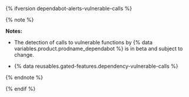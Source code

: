 {% ifversion dependabot-alerts-vulnerable-calls %}

{% note %}

**Notes:**

- The detection of calls to vulnerable functions by {% data variables.product.prodname_dependabot %} is in beta and subject to change.

- {% data reusables.gated-features.dependency-vulnerable-calls %}

{% endnote %}

{% endif %}
